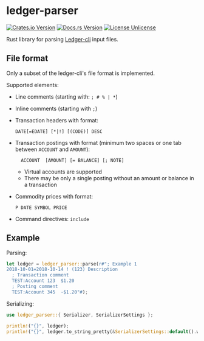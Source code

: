 # ledger-parser

[![Crates.io Version](https://img.shields.io/crates/v/ledger-parser.svg)](https://crates.io/crates/ledger-parser)
[![Docs.rs Version](https://docs.rs/ledger-parser/badge.svg)](https://docs.rs/ledger-parser)
[![License Unlicense](https://img.shields.io/crates/l/ledger-parser.svg)](http://unlicense.org/UNLICENSE)

Rust library for parsing [Ledger-cli](https://www.ledger-cli.org/) input files.

## File format

Only a subset of the ledger-cli's file format is implemented.

Supported elements:

- Line comments (starting with: `; # % | *`)

- Inline comments (starting with `;`)

- Transaction headers with format:

  ```ledger-cli
  DATE[=EDATE] [*|!] [(CODE)] DESC
  ```

- Transaction postings with format (minimum two spaces or one tab between `ACCOUNT` and `AMOUNT`):

  ```ledger-cli
    ACCOUNT  [AMOUNT] [= BALANCE] [; NOTE]
  ```

  - Virtual accounts are supported
  - There may be only a single posting without an amount or balance in a transaction

- Commodity prices with format:

  ```ledger-cli
  P DATE SYMBOL PRICE
  ```

- Command directives: `include`

## Example

Parsing:

```rust
let ledger = ledger_parser::parse(r#"; Example 1
2018-10-01=2018-10-14 ! (123) Description
  ; Transaction comment
  TEST:Account 123  $1.20
  ; Posting comment
  TEST:Account 345  -$1.20"#);
```

Serializing:

```rust
use ledger_parser::{ Serializer, SerializerSettings };

println!("{}", ledger);
println!("{}", ledger.to_string_pretty(&SerializerSettings::default().with_indent("\t")));
```
